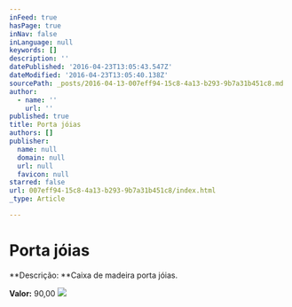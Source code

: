 ```yaml
---
inFeed: true
hasPage: true
inNav: false
inLanguage: null
keywords: []
description: ''
datePublished: '2016-04-23T13:05:43.547Z'
dateModified: '2016-04-23T13:05:40.138Z'
sourcePath: _posts/2016-04-13-007eff94-15c8-4a13-b293-9b7a31b451c8.md
author:
  - name: ''
    url: ''
published: true
title: Porta jóias
authors: []
publisher:
  name: null
  domain: null
  url: null
  favicon: null
starred: false
url: 007eff94-15c8-4a13-b293-9b7a31b451c8/index.html
_type: Article

---
```

# Porta jóias

**Descrição: **Caixa de madeira porta jóias.

**Valor:** 90,00
![](https://s3-us-west-2.amazonaws.com/the-grid-img/p/41eed2544ddd7df614fc95ef591040c7c8e82d31.jpg)